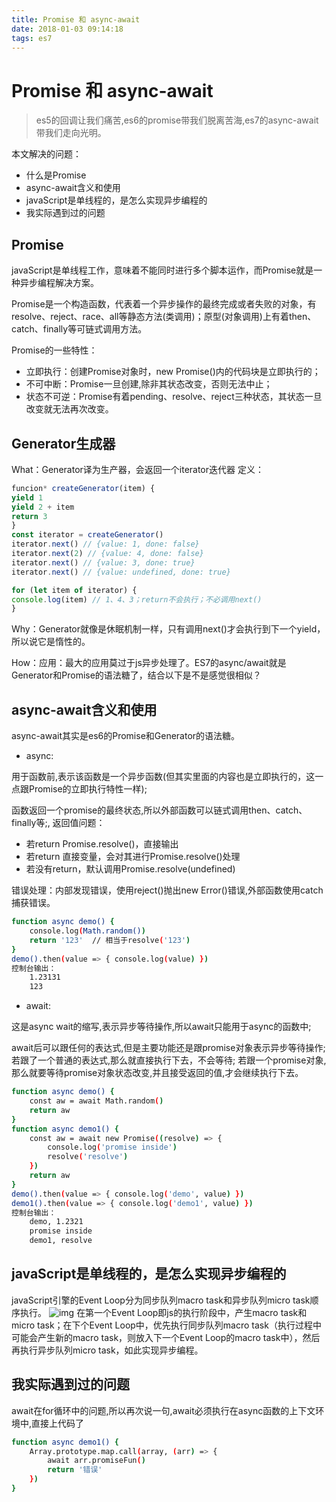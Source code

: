 ```yaml
---
title: Promise 和 async-await
date: 2018-01-03 09:14:18
tags: es7
---
```


# Promise 和 async-await

> es5的回调让我们痛苦,es6的promise带我们脱离苦海,es7的async-await带我们走向光明。

本文解决的问题：
- 什么是Promise
- async-await含义和使用
- javaScript是单线程的，是怎么实现异步编程的
- 我实际遇到过的问题

<!-- more -->

## Promise

javaScript是单线程工作，意味着不能同时进行多个脚本运作，而Promise就是一种异步编程解决方案。

Promise是一个构造函数，代表着一个异步操作的最终完成或者失败的对象，有resolve、reject、race、all等静态方法(类调用)；原型(对象调用)上有着then、catch、finally等可链式调用方法。

Promise的一些特性：
   - 立即执行：创建Promise对象时，new Promise()内的代码块是立即执行的；
   - 不可中断：Promise一旦创建,除非其状态改变，否则无法中止；
   - 状态不可逆：Promise有着pending、resolve、reject三种状态，其状态一旦改变就无法再次改变。

## Generator生成器

What：Generator译为生产器，会返回一个iterator迭代器
定义：
``` javascript
funcion* createGenerator(item) {
yield 1
yield 2 + item
return 3
}
const iterator = createGenerator()
iterator.next() // {value: 1, done: false}
iterator.next(2) // {value: 4, done: false}
iterator.next() // {value: 3, done: true}
iterator.next() // {value: undefined, done: true}

for (let item of iterator) {
console.log(item) // 1、4、3；return不会执行；不必调用next()
}
```

Why：Generator就像是休眠机制一样，只有调用next()才会执行到下一个yield，所以说它是惰性的。

How：应用：最大的应用莫过于js异步处理了。ES7的async/await就是Generator和Promise的语法糖了，结合以下是不是感觉很相似？

## async-await含义和使用

async-await其实是es6的Promise和Generator的语法糖。

- async:

用于函数前,表示该函数是一个异步函数(但其实里面的内容也是立即执行的，这一点跟Promise的立即执行特性一样);

函数返回一个promise的最终状态,所以外部函数可以链式调用then、catch、finally等;,
返回值问题：
- 若return Promise.resolve()，直接输出
- 若return 直接变量，会对其进行Promise.resolve()处理
- 若没有return，默认调用Promise.resolve(undefined)

错误处理：内部发现错误，使用reject()抛出new Error()错误,外部函数使用catch捕获错误。
``` bash
function async demo() {
    console.log(Math.random())
    return '123'  // 相当于resolve('123')
}
demo().then(value => { console.log(value) })
控制台输出：
    1.23131
    123
```

- await:

这是async wait的缩写,表示异步等待操作,所以await只能用于async的函数中;

await后可以跟任何的表达式,但是主要功能还是跟promise对象表示异步等待操作;
若跟了一个普通的表达式,那么就直接执行下去，不会等待;
若跟一个promise对象,那么就要等待promise对象状态改变,并且接受返回的值,才会继续执行下去。
``` bash
function async demo() {
    const aw = await Math.random()
    return aw
}
function async demo1() {
    const aw = await new Promise((resolve) => {
        console.log('promise inside')
        resolve('resolve')
    })
    return aw
}
demo().then(value => { console.log('demo', value) })
demo1().then(value => { console.log('demo1', value) })
控制台输出：
    demo, 1.2321
    promise inside
    demo1, resolve
```

## javaScript是单线程的，是怎么实现异步编程的
javaScript引擎的Event Loop分为同步队列macro task和异步队列micro task顺序执行。
![img](task.png)
在第一个Event Loop即js的执行阶段中，产生macro task和micro task；在下个Event Loop中，优先执行同步队列macro task（执行过程中可能会产生新的macro task，则放入下一个Event Loop的macro task中），然后再执行异步队列micro task，如此实现异步编程。

## 我实际遇到过的问题
await在for循环中的问题,所以再次说一句,await必须执行在async函数的上下文环境中,直接上代码了
``` bash
function async demo1() {
    Array.prototype.map.call(array, (arr) => {
        await arr.promiseFun()
        return '错误'
    })
}
```